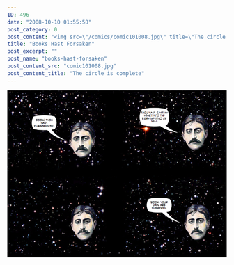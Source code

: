 ```yaml
---
ID: 496
date: "2008-10-10 01:55:58"
post_category: 0
post_content: "<img src=\"/comics/comic101008.jpg\" title=\"The circle is complete\" />"
title: "Books Hast Forsaken"
post_excerpt: ""
post_name: "books-hast-forsaken"
post_content_src: "comic101008.jpg"
post_content_title: "The circle is complete"
---
```



[![The circle is complete](/comics-hi-res/comic101008.jpg)](/comics-hi-res/comic101008.jpg "The circle is complete")
